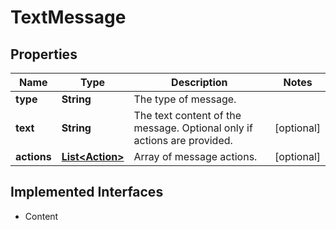 

# TextMessage

## Properties

Name | Type | Description | Notes
------------ | ------------- | ------------- | -------------
**type** | **String** | The type of message. | 
**text** | **String** | The text content of the message. Optional only if actions are provided. |  [optional]
**actions** | [**List&lt;Action&gt;**](Action.md) | Array of message actions. |  [optional]


## Implemented Interfaces

* Content


